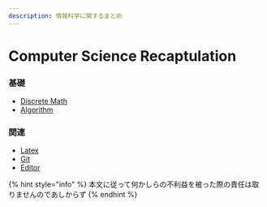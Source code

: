 ```yaml
---
description: 情報科学に関するまとめ
---
```


# Computer Science Recaptulation

### 基礎

* [Discrete Math](discretemath/discretemath.md)
* [Algorithm](algorithm/algorithm.md)

### 関連

* [Latex](related-topics/latex.md)
* [Git](related-topics/git.md)
* [Editor](related-topics/editor.md)

{% hint style="info" %}
本文に従って何かしらの不利益を被った際の責任は取りませんのであしからず
{% endhint %}

